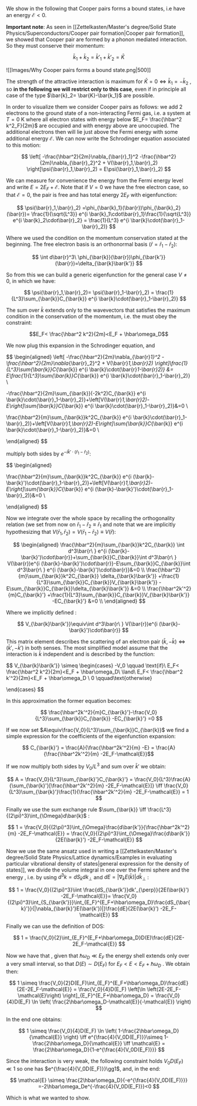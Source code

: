 We show in the following that Cooper pairs forms a bound states, i.e have an energy $\mathcal{E}<0$.

**Important note**: As seen in [[Zettelkasten/Master's degree/Solid State Physics/Superconductors/Cooper pair formation|Cooper pair formation]], we showed that Cooper pair are formed by a phonon mediated interaction.
So they must conserve their momentum:

$$ \bar{k}_{1}+\bar{k}_{2} = \bar{k}'_{1}+\bar{k}'_{2}= \bar{K}  $$

![[Images/Why Cooper pairs forms a bound state.png|500]]

The strength of the attractive interaction is maximum for $\bar{K}=0 \iff \bar{k}_1=-\bar{k}_2$ , so **in the following we will restrict only to this case**, even if in principle all case of the type $\bar{k}_2= \bar{K}-\bar{k_1}$ are possible.



In order to visualize them we consider Cooper pairs as follows: we add 2 electrons to the ground state of a non-interacting Fermi gas, i.e. a system at $T=0\ \text{K}$ where all electron states with energy below $E_F= \frac{\hbar^2 k^2_F}{2m}$ are occupied and with energy above are unoccupied.
The additional electrons then will lie just above the Fermi energy with some additional energy $\mathcal{E}$.
We can now write the Schrodinger equation associated to this motion:

$$ \left[ -\frac{\hbar^2}{2m}\nabla_{\bar{r}_1}^2 -\frac{\hbar^2}{2m}\nabla_{\bar{r}_2}^2 + V(\bar{r}_1,\bar{r}_2) \right]\psi(\bar{r}_1,\bar{r}_2) = E\psi(\bar{r}_1,\bar{r}_2) $$

We can measure for convenience the energy from the Fermi energy level and write $E=2E_F+\mathcal{E}$.
Note that if $V=0$ we have the free electron case, so that $\mathcal{E}=0$, the pair is free and has total energy $2E_F$ with eigenfunction:

$$ \psi(\bar{r}_1,\bar{r}_2) =\phi_{\bar{k}_1}(\bar{r})\phi_{\bar{k}_2}(\bar{r})= \frac{1}{\sqrt{L^3}} e^{i \bar{k}_1\cdot\bar{r}_1}\frac{1}{\sqrt{L^3}} e^{i \bar{k}_2\cdot\bar{r}_2} = \frac{1}{L^3} e^{i \bar{k}\cdot(\bar{r}_1-\bar{r}_2)} $$

Where we used the condition on the momentum conservation stated at the beginning.
The free electron basis is an orthonormal basis ($\bar{r}=\bar{r}_1-\bar{r}_2$):

$$ \int d\bar{r}^3\ \phi_{\bar{k}}(\bar{r})\phi_{\bar{k'}}(\bar{r})=\delta_{\bar{k}\bar{k'}} $$

So from this we can build a generic eigenfunction for the general case $V\neq0$, in which we have:

$$ \psi(\bar{r}_1,\bar{r}_2)= \psi(\bar{r}_1-\bar{r}_2) = \frac{1}{L^3}\sum_{\bar{k}}C_{\bar{k}} e^{i \bar{k}\cdot(\bar{r}_1-\bar{r}_2)} $$

The sum over $\bar{k}$ extends only to the wavevectors that satisfies the maximum condition in the conservation of the momentum, i.e. the must obey the constraint:

$$E_F< \frac{\hbar^2 k^2}{2m}<E_F + \hbar\omega_D$$

We now plug this expansion in the Schrodinger equation,  and 

$$
\begin{aligned}
\left[ -\frac{\hbar^2}{2m}\nabla_{\bar{r}_1}^2 -\frac{\hbar^2}{2m}\nabla_{\bar{r}_2}^2 + V(\bar{r}_1,\bar{r}_2) \right]\frac{1}{L^3}\sum_{\bar{k}}C_{\bar{k}} e^{i \bar{k}\cdot(\bar{r}_1-\bar{r}_2)}  &= E\frac{1}{L^3}\sum_{\bar{k}}C_{\bar{k}} e^{i \bar{k}\cdot(\bar{r}_1-\bar{r}_2)} \\

-\frac{\hbar^2}{2m}\sum_{\bar{k}}(-2k^2)C_{\bar{k}} e^{i \bar{k}\cdot(\bar{r}_1-\bar{r}_2)}+\left[V(\bar{r}_1,\bar{r}_2)-E\right]\sum_{\bar{k}}C_{\bar{k}} e^{i \bar{k}\cdot(\bar{r}_1-\bar{r}_2)}&=0 \\

\frac{\hbar^2}{m}\sum_{\bar{k}}k^2C_{\bar{k}} e^{i \bar{k}\cdot(\bar{r}_1-\bar{r}_2)}+\left[V(\bar{r}_1,\bar{r}_2)-E\right]\sum_{\bar{k}}C_{\bar{k}} e^{i \bar{k}\cdot(\bar{r}_1-\bar{r}_2)}&=0 \\

\end{aligned}
$$

multiply both sides by $e^{-i \bar{k}'\cdot(\bar{r}_1-\bar{r}_2)}$:

$$
\begin{aligned}

\frac{\hbar^2}{m}\sum_{\bar{k}}k^2C_{\bar{k}} e^{i (\bar{k}-\bar{k}')\cdot(\bar{r}_1-\bar{r}_2)}+\left[V(\bar{r}_1,\bar{r}_2)-E\right]\sum_{\bar{k}}C_{\bar{k}} e^{i (\bar{k}-\bar{k}')\cdot(\bar{r}_1-\bar{r}_2)}&=0 \\

\end{aligned}
$$

Now we integrate over the whole space by recalling the orthogonality relation (we set from now on $\bar{r}_1-\bar{r}_2\equiv \bar{r}_1$ and note that we are implicitly hypothesizing that $V(\bar{r}_1,\bar{r}_2)=V(\bar{r}_1-\bar{r}_2)\equiv V(\bar{r})$:

$$ 
\begin{aligned}
\frac{\hbar^2}{m}\sum_{\bar{k}}k^2C_{\bar{k}} \int d^3\bar{r\ } e^{i (\bar{k}-\bar{k}')\cdot\bar{r}}+\sum_{\bar{k}}C_{\bar{k}}\int d^3\bar{r\ } V(\bar{r})e^{i (\bar{k}-\bar{k}')\cdot\bar{r}}-E\sum_{\bar{k}}C_{\bar{k}}\int d^3\bar{r\ } e^{i (\bar{k}-\bar{k}')\cdot\bar{r}}&=0 \\
\frac{\hbar^2}{m}\sum_{\bar{k}}k^2C_{\bar{k}} \delta_{\bar{k}\bar{k'}}          +\frac{1}{L^3}\sum_{\bar{k}}C_{\bar{k}}V_{\bar{k}\bar{k'}} -E\sum_{\bar{k}}C_{\bar{k}}\delta_{\bar{k}\bar{k'}} &=0 \\
\frac{\hbar^2k'^2}{m}C_{\bar{k}'}           +\frac{1}{L^3}\sum_{\bar{k}}C_{\bar{k}}V_{\bar{k}\bar{k'}} -EC_{\bar{k}'} &=0 \\
\end{aligned}
$$

Where we implicitly defined :

$$ V_{\bar{k}\bar{k'}}\equiv\int d^3\bar{r\ } V(\bar{r})e^{i (\bar{k}-\bar{k}')\cdot\bar{r}} $$

This matrix element describes the scattering of an electron pair  $(\bar{k},-\bar{k}) \iff (\bar{k}',-\bar{k}')$ in both senses.
The most simplified model assume that the interaction is $\bar{k}$ independent and is described by the function:

$$ V_{\bar{k}\bar{k'}} \simeq 
\begin{cases}
-V_0 \qquad \text{if}\ E_F< \frac{\hbar^2 k^2}{2m}<E_F + \hbar\omega_D\ \land\ E_F< \frac{\hbar^2 k'^2}{2m}<E_F + \hbar\omega_D \\
0 \qquad\text{otherwise}

\end{cases} $$

In this approximation the former equation becomes:

$$ \frac{\hbar^2k'^2}{m}C_{\bar{k}'}-\frac{V_0}{L^3}\sum_{\bar{k}}C_{\bar{k}} -EC_{\bar{k}'} =0  $$

If we now set $A\equiv\frac{V_0}{L^3}\sum_{\bar{k}}C_{\bar{k}}$ we find a simple expression for the coefficients of the eigenfunction expansion:

$$ C_{\bar{k}'} = \frac{A}{\frac{\hbar^2k'^2}{m} -E} = \frac{A}{\frac{\hbar^2k'^2}{m} -2E_F-\mathcal{E}}$$

If we now multiply both sides by $V_0/L^3$ and sum over $\bar{k}'$ we obtain:

$$  A = \frac{V_0}{L^3}\sum_{\bar{k}'}C_{\bar{k}'} = \frac{V_0}{L^3}\frac{A}{\sum_{\bar{k}'}[\frac{\hbar^2k'^2}{m} -2E_F-\mathcal{E}]} \iff \frac{V_0}{L^3}\sum_{\bar{k}'}\frac{1}{\frac{\hbar^2k'^2}{m} -2E_F-\mathcal{E}} = 1 $$

Finally we use the sum exchange rule $\sum_{\bar{k}} \iff \frac{L^3}{(2\pi)^3}\int_{\Omega}d\bar{k}$ :

$$ 1 = \frac{V_0}{(2\pi)^3}\int_{\Omega}\frac{d\bar{k'}}{\frac{\hbar^2k'^2}{m} -2E_F-\mathcal{E}} = \frac{V_0}{(2\pi)^3}\int_{\Omega}\frac{d\bar{k'}}{2E(\bar{k}') -2E_F-\mathcal{E}}   $$

Now we use the same ansatz used in writing a [[Zettelkasten/Master's degree/Solid State Physics/Lattice dynamics/Examples in evaluating particular vibrational density of states|general expression for the density of states]], we divide the volume integral in one over the Fermi sphere and the energy , i.e. by using $d^3k = dS_{\bar{k}}dk_{\perp}$ and $dE =|\nabla_{\bar{k}}E(\bar{k})| d\bar{k}_{\perp}$ :

$$ 1  = \frac{V_0}{(2\pi)^3}\iint \frac{dS_{\bar{k'}}dk'_{\perp}}{2E(\bar{k}') -2E_F-\mathcal{E}}= \frac{V_0}{(2\pi)^3}\int_{S_{\bar{k'}}}\int_{E_F}^{E_F+\hbar\omega_D}\frac{dS_{\bar{k}'}}{|\nabla_{\bar{k}'}E(\bar{k'})|}\frac{dE}{2E(\bar{k}') -2E_F-\mathcal{E}}   $$

Finally we can use the definition of DOS:

$$ 1  = \frac{V_0}{2}\int_{E_F}^{E_F+\hbar\omega_D}D(E)\frac{dE}{2E-2E_F-\mathcal{E}}   $$

Now we have that , given that $\hbar\omega_D \ll E_F$ the energy shell extends only over a very small interval, so that $D(E)\sim D(E_F)$ for $E_F<E<E_F+\hbar\omega_D$ . We obtain then:

$$ 1  \simeq \frac{V_0}{2}D(E_F)\int_{E_F}^{E_F+\hbar\omega_D}\frac{dE}{2E-2E_F-\mathcal{E}} = \frac{V_0}{4}D(E_F) \left[\ln \left(2E-2E_F-\mathcal{E}\right) \right]_{E_F}^{E_F+\hbar\omega_D} = \frac{V_0}{4}D(E_F) \ln \left( \frac{2\hbar\omega_D-\mathcal{E}}{-\mathcal{E}} \right) $$

In the end one obtains:

$$ 1 \simeq \frac{V_0}{4}D(E_F) \ln \left( 1-\frac{2\hbar\omega_D}{\mathcal{E}} \right) \iff e^{\frac{4}{V_0D(E_F)}}\simeq  1-\frac{2\hbar\omega_D}{\mathcal{E}} \iff \mathcal{E} = \frac{2\hbar\omega_D}{1-e^{\frac{4}{V_0D(E_F)}}} $$

Since the interaction is very weak, the following constraint holds $V_0D(E_F)\ll1$ so one has $e^{\frac{4}{V_0D(E_F)}}\gg1$, and, in the end:

$$ \mathcal{E} \simeq \frac{2\hbar\omega_D}{-e^{\frac{4}{V_0D(E_F)}}} =-2\hbar\omega_De^{-\frac{4}{V_0D(E_F)}}<0 $$

Which is what we wanted to show.